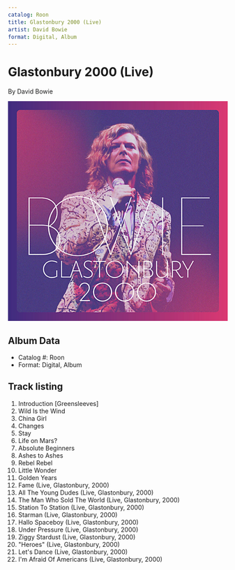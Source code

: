 ```yaml
---
catalog: Roon
title: Glastonbury 2000 (Live)
artist: David Bowie
format: Digital, Album
---
```


# Glastonbury 2000 (Live)

By David Bowie

![](../../assets/albumcovers/David_Bowie-Glastonbury_2000_Live.png)

## Album Data

- Catalog #: Roon
- Format: Digital, Album


## Track listing


1. Introduction [Greensleeves]
2. Wild Is the Wind
3. China Girl
4. Changes
5. Stay
6. Life on Mars?
7. Absolute Beginners
8. Ashes to Ashes
9. Rebel Rebel
10. Little Wonder
11. Golden Years
12. Fame (Live, Glastonbury, 2000)
13. All The Young Dudes (Live, Glastonbury, 2000)
14. The Man Who Sold The World (Live, Glastonbury, 2000)
15. Station To Station (Live, Glastonbury, 2000)
16. Starman (Live, Glastonbury, 2000)
17. Hallo Spaceboy (Live, Glastonbury, 2000)
18. Under Pressure (Live, Glastonbury, 2000)
19. Ziggy Stardust (Live, Glastonbury, 2000)
20. "Heroes" (Live, Glastonbury, 2000)
21. Let's Dance (Live, Glastonbury, 2000)
22. I'm Afraid Of Americans (Live, Glastonbury, 2000)

